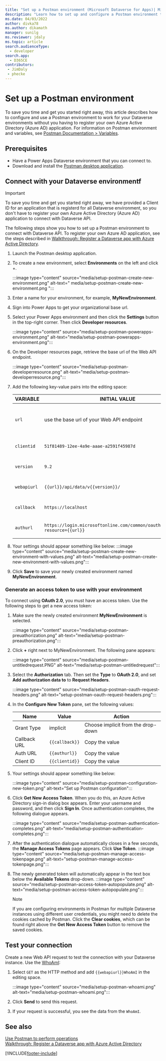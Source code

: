 ```yaml
---
title: "Set up a Postman environment (Microsoft Dataverse for Apps)| MicrosoftDocs"
description: "Learn how to set up and configure a Postman environment that connects with Microsoft Dataverse environments."
ms.date: 04/03/2022
author: divka78
ms.author: dikamath
manager: sunilg
ms.reviewer: jdaly
ms.topic: article
search.audienceType: 
  - developer
search.app: 
  - D365CE
contributors:
 - JimDaly
 - phecke
---
```


# Set up a Postman environment

 To save you time and get you started right away, this article describes how to configure and use a Postman environment to work for your Dataverse environments without you having to register your own Azure Active Directory (Azure AD) application. For information on Postman environment and variables, see [Postman Documentation > Variables](https://www.getpostman.com/docs/v6/postman/environments_and_globals/variables).

## Prerequisites

* Have a Power Apps Dataverse environment that you can connect to. 
* Download and install the [Postman desktop application](https://www.getpostman.com/apps).

<a name="bkmk_connectcds"></a> 

## Connect with your Dataverse environmentf
> [!IMPORTANT]
> 
> To save you time and get you started right away, we have provided a Client ID for an application that is registerd for all Dataverse environment, so you don't have to register your own Azure Active Directory (Azure AD) application to connect with Dataverse API.

The following steps show you how to set up a Postman environment to connect with Dataverse API. To register your own Azure AD application, see the steps described in [Walkthrough: Register a Dataverse app with Azure Active Directory](../walkthrough-register-app-azure-active-directory.md).

1. Launch the Postman desktop application. 
1. To create a new environment, select **Environments** on the left and click +.
  
   :::image type="content" source="media/setup-postman-create-new-environment.png" alt-text=" media/setup-postman-create-new-environment.png ":::
   
1. Enter a name for your environment, for example, <b>MyNewEnvironment</b>. 
1. Sign into Power Apps to get your organizational base url. 
1. Select your Power Apps environment and then click the <b>Settings</b> button in the top-right corner. Then click <b>Developer resources</b>.

    :::image type="content" source="media/setup-postman-powerapps-environment.png" alt-text="media/setup-postman-powerapps-environment.png":::
    
1. On the Developer resources page, retrieve the base url of the Web API endpoint.

    :::image type="content" source="media/setup-postman-developerresource.png" alt-text="media/setup-postman-developerresource.png":::
    
1. Add the following key-value pairs into the editing space:

   | VARIABLE | INITIAL VALUE | ACTION |
   |----|---|---|
   |`url`| use the base url of your Web API endpoint | use the base url of your Web API endpoint|
   |`clientid`|`51f81489-12ee-4a9e-aaae-a2591f45987d`| Copy the value|
   |`version`|`9.2`| Copy the value | 
   |`webapiurl`|`{{url}}/api/data/v{{version}}/`| Copy the value |
   |`callback`|`https://localhost`| Copy the value |
   |`authurl`|`https://login.microsoftonline.com/common/oauth2/authorize?resource={{url}}`| Copy the value |

1. Your settings should appear something like below:
:::image type="content" source="media/setup-postman-create-new-environment-with-values.png" alt-text="media/setup-postman-create-new-environment-with-values.png":::        
1. Click **Save** to save your newly created environment named <b>MyNewEnvironment</b>.

### Generate an access token to use with your environment

To connect using **OAuth 2.0**, you must have an access token. Use the following steps to get a new access token:

1. Make sure the newly created environment <b>MyNewEnvironment</b> is selected.
 
    :::image type="content" source="media/setup-postman-preuathorization.png" alt-text="media/setup-postman-preauthorization.png":::
    
1. Click <b>+</b> right next to MyNewEnvironment. The following pane appears:

    :::image type="content" source="media/setup-postman-untitledrequest.PNG" alt-text="media/setup-postman-untitledrequest":::
    
1. Select the **Authorization** tab. Then set the **Type** to **OAuth 2.0**, and set **Add authorization data to** to **Request Headers**.

    :::image type="content" source="media/setup-postman-oauth-request-headers.png" alt-text="setup-postman-oauth-request-headers.png":::
    
1. In the **Configure New Token** pane, set the following values: 
   
   | Name | Value | Action |
   |----|---|---|
   |Grant Type| implicit| Choose implicit from the drop-down |
   |Callback URL| `{{callback}}`| Copy the value |
   |Auth URL|`{{authurl}}`| Copy the value |  
   |Client ID|`{{clientid}}`| Copy the value |  

1. Your settings should appear something like below: 
    
    :::image type="content" source="media/setup-postman-configuration-new-token.png" alt-text="Set up Postman configuration":::
    
1. Click **Get New Access Token**. When you do this, an Azure Active Directory sign-in dialog box appears. Enter your username and password, and then click **Sign In**. Once authentication completes, the following dialogue appears.

    :::image type="content" source="media/setup-postman-authentication-completes.png" alt-text="media/setup-postman-authentication-completes.png":::

1. After the authentication dialogue automatically closes in a few seconds, the **Manage Access Tokens** page appears. Click **Use Token**. 
    :::image type="content" source="media/setup-postman-manage-access-tokenpage.png" alt-text="setup-postman-manage-access-tokenpage.png":::

1. The newly generated token will automatically appear in the text box below the **Available Tokens** drop-down.
    :::image type="content" source="media/setup-postman-access-token-autopopulate.png" alt-text="media/setup-postman-access-token-autopopulate.png":::

   > [!NOTE]
   > If you are configuring environments in Postman for multiple Dataverse instances using different user credentials, you might need to delete the cookies cached by Postman. Click the **Clear cookies**, which can be found right above the **Get New Access Token** button to  remove the saved cookies.
   
## Test your connection

Create a new Web API request to test the connection with your Dataverse instance. Use the [WhoAmI](xref:Microsoft.Dynamics.CRM.WhoAmI):
1. Select `GET` as the HTTP method and add `{{webapiurl}}WhoAmI` in the editing space.

    :::image type="content" source="media/setup-postman-whoami.png" alt-text="media/setup-postman-whoami.png":::
    
2. Click **Send** to send this request.
3. If your request is successful, you see the data from the `WhoAmI`.

## See also

[Use Postman to perform operations](use-postman-perform-operations.md)<br/>
[Walkthrough: Register a Dataverse app with Azure Active Directory](../walkthrough-register-app-azure-active-directory.md)

[!INCLUDE[footer-include](../../../includes/footer-banner.md)]
